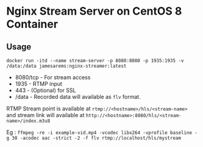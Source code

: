 # Nginx Stream Server on CentOS 8 Container

## Usage

`docker run -itd --name stream-server -p 8080:8080 -p 1935:1935 -v /data:/data jamesarems:nginx-streamer:latest`

* 8080/tcp - For stream access
* 1935  - RTMP input
* 443 - (Optional) for SSL
* /data - Recorded data will available as `flv` format.

RTMP Stream point is available at `rtmp://<hostname>/hls/<stream-name>` and stream link will available at `http://<hostname>:8080/hls/<stream-name>/index.m3u8`

Eg : ``` ffmpeg -re -i example-vid.mp4 -vcodec libx264 -vprofile baseline -g 30 -acodec aac -strict -2 -f flv rtmp://localhost/hls/mystream ```

